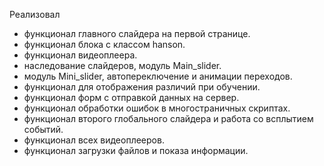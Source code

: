 Реализовал 
- функционал главного слайдера на первой странице.
- функционал блока с классом hanson.
- функционал видеоплеера.
- наследование слайдеров, модуль Main_slider.
- модуль Mini_slider, автопереключение и анимации переходов.
- функционал для отображения различий при обучении.
- функционал форм с отправкой данных на сервер.
- функционал обработки ошибок в многостраничных скриптах.
- функционал второго глобального слайдера и работа со всплытием событий.
- функционал всех видеоплееров.
- функционал загрузки файлов и показа информации.
